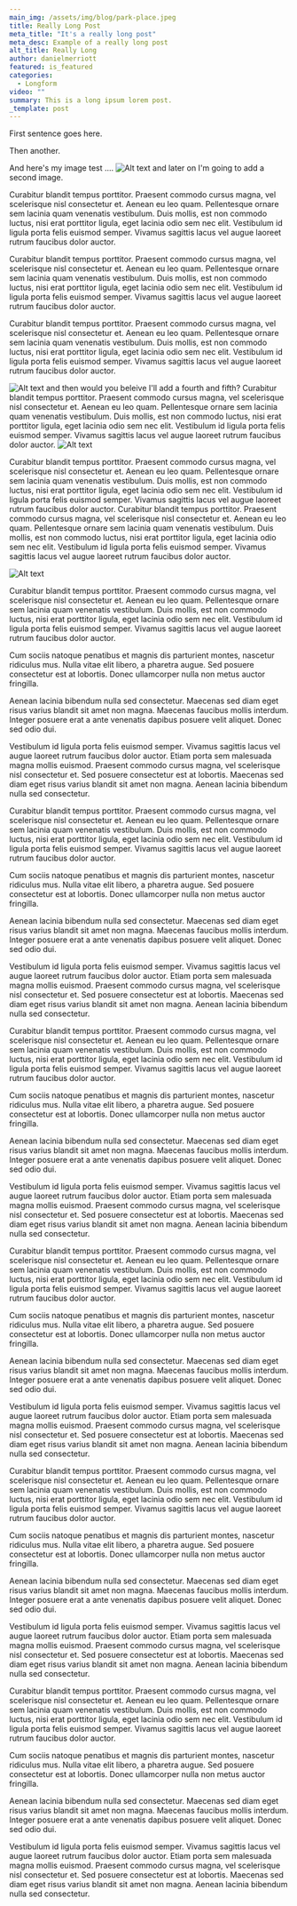 ```yaml
---
main_img: /assets/img/blog/park-place.jpeg
title: Really Long Post
meta_title: "It's a really long post"
meta_desc: Example of a really long post
alt_title: Really Long
author: danielmerriott
featured: is_featured
categories:
  - Longform
video: ""
summary: This is a long ipsum lorem post.
_template: post
---
```

First sentence goes here.

Then another.

And here's my image test .... ![Alt text](/assets/img/blog/park-place.jpeg "Optional title that's very long and hopefully will wrap over a couple of lines") and later on I'm going to add a second image.

Curabitur blandit tempus porttitor. Praesent commodo cursus magna, vel scelerisque nisl consectetur et. Aenean eu leo quam. Pellentesque ornare sem lacinia quam venenatis vestibulum. Duis mollis, est non commodo luctus, nisi erat porttitor ligula, eget lacinia odio sem nec elit. Vestibulum id ligula porta felis euismod semper. Vivamus sagittis lacus vel augue laoreet rutrum faucibus dolor auctor.

Curabitur blandit tempus porttitor. Praesent commodo cursus magna, vel scelerisque nisl consectetur et. Aenean eu leo quam. Pellentesque ornare sem lacinia quam venenatis vestibulum. Duis mollis, est non commodo luctus, nisi erat porttitor ligula, eget lacinia odio sem nec elit. Vestibulum id ligula porta felis euismod semper. Vivamus sagittis lacus vel augue laoreet rutrum faucibus dolor auctor.

Curabitur blandit tempus porttitor. Praesent commodo cursus magna, vel scelerisque nisl consectetur et. Aenean eu leo quam. Pellentesque ornare sem lacinia quam venenatis vestibulum. Duis mollis, est non commodo luctus, nisi erat porttitor ligula, eget lacinia odio sem nec elit. Vestibulum id ligula porta felis euismod semper. Vivamus sagittis lacus vel augue laoreet rutrum faucibus dolor auctor.

 ![Alt text](/assets/img/blog/park-place.jpeg) and then would you beleive I'll add a fourth and fifth? Curabitur blandit tempus porttitor. Praesent commodo cursus magna, vel scelerisque nisl consectetur et. Aenean eu leo quam. Pellentesque ornare sem lacinia quam venenatis vestibulum. Duis mollis, est non commodo luctus, nisi erat porttitor ligula, eget lacinia odio sem nec elit. Vestibulum id ligula porta felis euismod semper. Vivamus sagittis lacus vel augue laoreet rutrum faucibus dolor auctor. ![Alt text](/assets/img/blog/park-place.jpeg "Forth")

Curabitur blandit tempus porttitor. Praesent commodo cursus magna, vel scelerisque nisl consectetur et. Aenean eu leo quam. Pellentesque ornare sem lacinia quam venenatis vestibulum. Duis mollis, est non commodo luctus, nisi erat porttitor ligula, eget lacinia odio sem nec elit. Vestibulum id ligula porta felis euismod semper. Vivamus sagittis lacus vel augue laoreet rutrum faucibus dolor auctor.
Curabitur blandit tempus porttitor. Praesent commodo cursus magna, vel scelerisque nisl consectetur et. Aenean eu leo quam. Pellentesque ornare sem lacinia quam venenatis vestibulum. Duis mollis, est non commodo luctus, nisi erat porttitor ligula, eget lacinia odio sem nec elit. Vestibulum id ligula porta felis euismod semper. Vivamus sagittis lacus vel augue laoreet rutrum faucibus dolor auctor.

![Alt text](/assets/img/blog/park-place.jpeg "Fifth")


<p>Curabitur blandit tempus porttitor. Praesent commodo cursus magna, vel scelerisque nisl consectetur et. Aenean eu leo quam. Pellentesque ornare sem lacinia quam venenatis vestibulum. Duis mollis, est non commodo luctus, nisi erat porttitor ligula, eget lacinia odio sem nec elit. Vestibulum id ligula porta felis euismod semper. Vivamus sagittis lacus vel augue laoreet rutrum faucibus dolor auctor.</p><p>Cum sociis natoque penatibus et magnis dis parturient montes, nascetur ridiculus mus. Nulla vitae elit libero, a pharetra augue. Sed posuere consectetur est at lobortis. Donec ullamcorper nulla non metus auctor fringilla.</p><p>Aenean lacinia bibendum nulla sed consectetur. Maecenas sed diam eget risus varius blandit sit amet non magna. Maecenas faucibus mollis interdum. Integer posuere erat a ante venenatis dapibus posuere velit aliquet. Donec sed odio dui.</p><p>Vestibulum id ligula porta felis euismod semper. Vivamus sagittis lacus vel augue laoreet rutrum faucibus dolor auctor. Etiam porta sem malesuada magna mollis euismod. Praesent commodo cursus magna, vel scelerisque nisl consectetur et. Sed posuere consectetur est at lobortis. Maecenas sed diam eget risus varius blandit sit amet non magna. Aenean lacinia bibendum nulla sed consectetur.</p><p>Curabitur blandit tempus porttitor. Praesent commodo cursus magna, vel scelerisque nisl consectetur et. Aenean eu leo quam. Pellentesque ornare sem lacinia quam venenatis vestibulum. Duis mollis, est non commodo luctus, nisi erat porttitor ligula, eget lacinia odio sem nec elit. Vestibulum id ligula porta felis euismod semper. Vivamus sagittis lacus vel augue laoreet rutrum faucibus dolor auctor.</p><p>Cum sociis natoque penatibus et magnis dis parturient montes, nascetur ridiculus mus. Nulla vitae elit libero, a pharetra augue. Sed posuere consectetur est at lobortis. Donec ullamcorper nulla non metus auctor fringilla.</p><p>Aenean lacinia bibendum nulla sed consectetur. Maecenas sed diam eget risus varius blandit sit amet non magna. Maecenas faucibus mollis interdum. Integer posuere erat a ante venenatis dapibus posuere velit aliquet. Donec sed odio dui.</p><p>Vestibulum id ligula porta felis euismod semper. Vivamus sagittis lacus vel augue laoreet rutrum faucibus dolor auctor. Etiam porta sem malesuada magna mollis euismod. Praesent commodo cursus magna, vel scelerisque nisl consectetur et. Sed posuere consectetur est at lobortis. Maecenas sed diam eget risus varius blandit sit amet non magna. Aenean lacinia bibendum nulla sed consectetur.</p><p>Curabitur blandit tempus porttitor. Praesent commodo cursus magna, vel scelerisque nisl consectetur et. Aenean eu leo quam. Pellentesque ornare sem lacinia quam venenatis vestibulum. Duis mollis, est non commodo luctus, nisi erat porttitor ligula, eget lacinia odio sem nec elit. Vestibulum id ligula porta felis euismod semper. Vivamus sagittis lacus vel augue laoreet rutrum faucibus dolor auctor.</p><p>Cum sociis natoque penatibus et magnis dis parturient montes, nascetur ridiculus mus. Nulla vitae elit libero, a pharetra augue. Sed posuere consectetur est at lobortis. Donec ullamcorper nulla non metus auctor fringilla.</p><p>Aenean lacinia bibendum nulla sed consectetur. Maecenas sed diam eget risus varius blandit sit amet non magna. Maecenas faucibus mollis interdum. Integer posuere erat a ante venenatis dapibus posuere velit aliquet. Donec sed odio dui.</p><p>Vestibulum id ligula porta felis euismod semper. Vivamus sagittis lacus vel augue laoreet rutrum faucibus dolor auctor. Etiam porta sem malesuada magna mollis euismod. Praesent commodo cursus magna, vel scelerisque nisl consectetur et. Sed posuere consectetur est at lobortis. Maecenas sed diam eget risus varius blandit sit amet non magna. Aenean lacinia bibendum nulla sed consectetur.</p><p>Curabitur blandit tempus porttitor. Praesent commodo cursus magna, vel scelerisque nisl consectetur et. Aenean eu leo quam. Pellentesque ornare sem lacinia quam venenatis vestibulum. Duis mollis, est non commodo luctus, nisi erat porttitor ligula, eget lacinia odio sem nec elit. Vestibulum id ligula porta felis euismod semper. Vivamus sagittis lacus vel augue laoreet rutrum faucibus dolor auctor.</p><p>Cum sociis natoque penatibus et magnis dis parturient montes, nascetur ridiculus mus. Nulla vitae elit libero, a pharetra augue. Sed posuere consectetur est at lobortis. Donec ullamcorper nulla non metus auctor fringilla.</p><p>Aenean lacinia bibendum nulla sed consectetur. Maecenas sed diam eget risus varius blandit sit amet non magna. Maecenas faucibus mollis interdum. Integer posuere erat a ante venenatis dapibus posuere velit aliquet. Donec sed odio dui.</p><p>Vestibulum id ligula porta felis euismod semper. Vivamus sagittis lacus vel augue laoreet rutrum faucibus dolor auctor. Etiam porta sem malesuada magna mollis euismod. Praesent commodo cursus magna, vel scelerisque nisl consectetur et. Sed posuere consectetur est at lobortis. Maecenas sed diam eget risus varius blandit sit amet non magna. Aenean lacinia bibendum nulla sed consectetur.</p><p>Curabitur blandit tempus porttitor. Praesent commodo cursus magna, vel scelerisque nisl consectetur et. Aenean eu leo quam. Pellentesque ornare sem lacinia quam venenatis vestibulum. Duis mollis, est non commodo luctus, nisi erat porttitor ligula, eget lacinia odio sem nec elit. Vestibulum id ligula porta felis euismod semper. Vivamus sagittis lacus vel augue laoreet rutrum faucibus dolor auctor.</p><p>Cum sociis natoque penatibus et magnis dis parturient montes, nascetur ridiculus mus. Nulla vitae elit libero, a pharetra augue. Sed posuere consectetur est at lobortis. Donec ullamcorper nulla non metus auctor fringilla.</p><p>Aenean lacinia bibendum nulla sed consectetur. Maecenas sed diam eget risus varius blandit sit amet non magna. Maecenas faucibus mollis interdum. Integer posuere erat a ante venenatis dapibus posuere velit aliquet. Donec sed odio dui.</p><p>Vestibulum id ligula porta felis euismod semper. Vivamus sagittis lacus vel augue laoreet rutrum faucibus dolor auctor. Etiam porta sem malesuada magna mollis euismod. Praesent commodo cursus magna, vel scelerisque nisl consectetur et. Sed posuere consectetur est at lobortis. Maecenas sed diam eget risus varius blandit sit amet non magna. Aenean lacinia bibendum nulla sed consectetur.</p><p>Curabitur blandit tempus porttitor. Praesent commodo cursus magna, vel scelerisque nisl consectetur et. Aenean eu leo quam. Pellentesque ornare sem lacinia quam venenatis vestibulum. Duis mollis, est non commodo luctus, nisi erat porttitor ligula, eget lacinia odio sem nec elit. Vestibulum id ligula porta felis euismod semper. Vivamus sagittis lacus vel augue laoreet rutrum faucibus dolor auctor.</p><p>Cum sociis natoque penatibus et magnis dis parturient montes, nascetur ridiculus mus. Nulla vitae elit libero, a pharetra augue. Sed posuere consectetur est at lobortis. Donec ullamcorper nulla non metus auctor fringilla.</p><p>Aenean lacinia bibendum nulla sed consectetur. Maecenas sed diam eget risus varius blandit sit amet non magna. Maecenas faucibus mollis interdum. Integer posuere erat a ante venenatis dapibus posuere velit aliquet. Donec sed odio dui.</p><p>Vestibulum id ligula porta felis euismod semper. Vivamus sagittis lacus vel augue laoreet rutrum faucibus dolor auctor. Etiam porta sem malesuada magna mollis euismod. Praesent commodo cursus magna, vel scelerisque nisl consectetur et. Sed posuere consectetur est at lobortis. Maecenas sed diam eget risus varius blandit sit amet non magna. Aenean lacinia bibendum nulla sed consectetur.</p>
